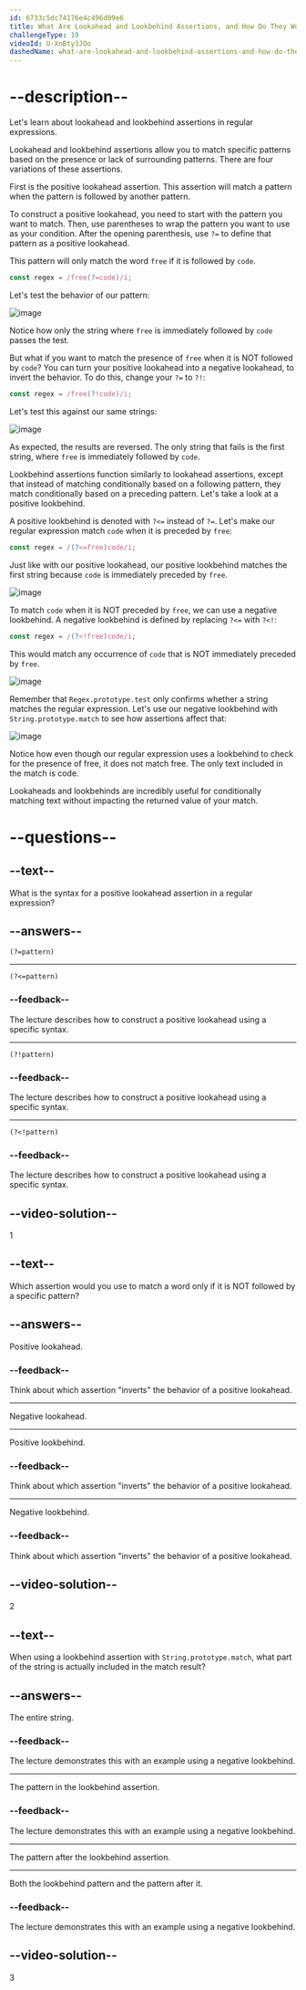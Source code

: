 ```yaml
---
id: 6733c5dc74176e4c496d09e6
title: What Are Lookahead and Lookbehind Assertions, and How Do They Work?
challengeType: 19
videoId: U-XnBty3JOo
dashedName: what-are-lookahead-and-lookbehind-assertions-and-how-do-they-work
---
```


# --description--

Let's learn about lookahead and lookbehind assertions in regular expressions.

Lookahead and lookbehind assertions allow you to match specific patterns based on the presence or lack of surrounding patterns. There are four variations of these assertions.

First is the positive lookahead assertion. This assertion will match a pattern when the pattern is followed by another pattern.

To construct a positive lookahead, you need to start with the pattern you want to match. Then, use parentheses to wrap the pattern you want to use as your condition. After the opening parenthesis, use `?=` to define that pattern as a positive lookahead.

This pattern will only match the word `free` if it is followed by `code`.

```js
const regex = /free(?=code)/i;
```

Let's test the behavior of our pattern:

![image](https://cdn.freecodecamp.org/curriculum/lecture-transcripts/what-are-lookaheads-and-lookbehind-assertions-and-how-do-they-work-1.png)

Notice how only the string where `free` is immediately followed by `code` passes the test.

But what if you want to match the presence of `free` when it is NOT followed by `code`? You can turn your positive lookahead into a negative lookahead, to invert the behavior. To do this, change your `?=` to `?!`:

```js
const regex = /free(?!code)/i;
```

Let's test this against our same strings:

![image](https://cdn.freecodecamp.org/curriculum/lecture-transcripts/what-are-lookaheads-and-lookbehind-assertions-and-how-do-they-work-2.png)

As expected, the results are reversed. The only string that fails is the first string, where `free` is immediately followed by `code`.

Lookbehind assertions function similarly to lookahead assertions, except that instead of matching conditionally based on a following pattern, they match conditionally based on a preceding pattern. Let's take a look at a positive lookbehind.

A positive lookbehind is denoted with `?<=` instead of `?=`. Let's make our regular expression match `code` when it is preceded by `free`:

```js
const regex = /(?<=free)code/i;
```

Just like with our positive lookahead, our positive lookbehind matches the first string because `code` is immediately preceded by `free`.

![image](https://cdn.freecodecamp.org/curriculum/lecture-transcripts/what-are-lookaheads-and-lookbehind-assertions-and-how-do-they-work-3.png)

To match `code` when it is NOT preceded by `free`, we can use a negative lookbehind. A negative lookbehind is defined by replacing `?<=` with `?<!`:

```js
const regex = /(?<!free)code/i;
```

This would match any occurrence of `code` that is NOT immediately preceded by `free`.

![image](https://cdn.freecodecamp.org/curriculum/lecture-transcripts/what-are-lookaheads-and-lookbehind-assertions-and-how-do-they-work-4.png)

Remember that `Regex.prototype.test` only confirms whether a string matches the regular expression. Let's use our negative lookbehind with `String.prototype.match` to see how assertions affect that:

![image](https://cdn.freecodecamp.org/curriculum/lecture-transcripts/what-are-lookaheads-and-lookbehind-assertions-and-how-do-they-work-5.png)

Notice how even though our regular expression uses a lookbehind to check for the presence of free, it does not match free. The only text included in the match is code.

Lookaheads and lookbehinds are incredibly useful for conditionally matching text without impacting the returned value of your match.

# --questions--

## --text--

What is the syntax for a positive lookahead assertion in a regular expression?

## --answers--

`(?=pattern)`

---

`(?<=pattern)`

### --feedback--

The lecture describes how to construct a positive lookahead using a specific syntax.

---

`(?!pattern)`

### --feedback--

The lecture describes how to construct a positive lookahead using a specific syntax.

---

`(?<!pattern)`

### --feedback--

The lecture describes how to construct a positive lookahead using a specific syntax.

## --video-solution--

1

## --text--

Which assertion would you use to match a word only if it is NOT followed by a specific pattern?

## --answers--

Positive lookahead.

### --feedback--

Think about which assertion "inverts" the behavior of a positive lookahead.

---

Negative lookahead.

---

Positive lookbehind.

### --feedback--

Think about which assertion "inverts" the behavior of a positive lookahead.

---

Negative lookbehind.

### --feedback--

Think about which assertion "inverts" the behavior of a positive lookahead.

## --video-solution--

2

## --text--

When using a lookbehind assertion with `String.prototype.match`, what part of the string is actually included in the match result?

## --answers--

The entire string.

### --feedback--

The lecture demonstrates this with an example using a negative lookbehind.

---

The pattern in the lookbehind assertion.

### --feedback--

The lecture demonstrates this with an example using a negative lookbehind.

---

The pattern after the lookbehind assertion.

---

Both the lookbehind pattern and the pattern after it.

### --feedback--

The lecture demonstrates this with an example using a negative lookbehind.

## --video-solution--

3

